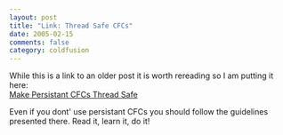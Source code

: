 ```yaml
---
layout: post
title: "Link: Thread Safe CFCs"
date: 2005-02-15
comments: false
category: coldfusion
---
```

While this is a link to an older post it is worth rereading so I am putting it
here:  
[Make Persistant CFCs Thread
Safe](http://www.compoundtheory.com/?action=displayPost&ID=21)  

Even if you dont' use persistant CFCs you should follow the guidelines
presented there. Read it, learn it, do it!
